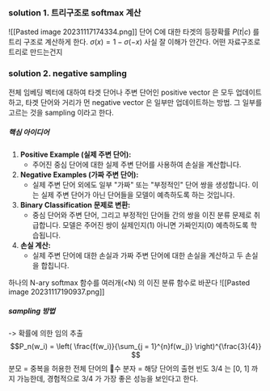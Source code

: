 ### solution 1. 트리구조로 softmax 계산
![[Pasted image 20231117174334.png]]
단어 C에 대한 타겟의 등장확률 $P(t|c)$ 를 트리 구조로 계산하게 한다.
$\sigma (x) = 1 - \sigma (-x)$
사실 잘 이해가 안간다. 어떤 자료구조로 트리로 만드는건지

### solution 2. negative sampling
전체 임베딩 벡터에 대하여
타겟 단어나 주변 단어인  positive vector 은 모두 업데이트하고,
타겟 단어와 거리가 먼 negative vector 은 일부만 업데이트하는 방법.
그 일부를 고르는 것을 sampling 이라고 한다.

##### 핵심 아이디어
1. **Positive Example (실제 주변 단어):**
    - 주어진 중심 단어에 대한 실제 주변 단어를 사용하여 손실을 계산합니다.
2. **Negative Examples (가짜 주변 단어):**
    - 실제 주변 단어 외에도 일부 "가짜" 또는 "부정적인" 단어 쌍을 생성합니다. 이는 실제 주변 단어가 아닌 단어들을 모델이 예측하도록 하는 것입니다.
3. **Binary Classification 문제로 변환:**
    - 중심 단어와 주변 단어, 그리고 부정적인 단어들 간의 쌍을 이진 분류 문제로 취급합니다. 모델은 주어진 쌍이 실제인지(1) 아니면 가짜인지(0) 예측하도록 학습됩니다.
4. **손실 계산:**
    - 실제 주변 단어에 대한 손실과 가짜 주변 단어에 대한 손실을 계산하고 두 손실을 합칩니다.

하나의 N-ary softmax 함수를 여러개(<N) 의 이진 분류 함수로 바꾼다
![[Pasted image 20231117190937.png]]


##### sampling 방법
-> 확률에 의한 임의 추출
$$P_n(w_i) = \left( \frac{f(w_i)}{\sum_{j = 1}^{n}f(w_j)} \right)^{\frac{3}{4}} $$
분모 = 중복을 허용한 전체 단어의 수
분자 = 해당 단어의 출현 빈도
3/4 는 [0, 1] 까지 가능한데, 경험적으로 3/4 가 가장 좋은 성능을 보인다고 한다.